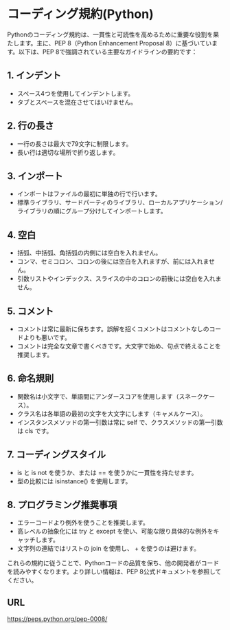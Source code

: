 # コーディング規約(Python)

Pythonのコーディング規約は、一貫性と可読性を高めるために重要な役割を果たします。主に、PEP 8（Python Enhancement Proposal 8）に基づいています。以下は、PEP 8で強調されている主要なガイドラインの要約です：

## 1. インデント

- スペース4つを使用してインデントします。
- タブとスペースを混在させてはいけません。

## 2. 行の長さ

- 一行の長さは最大で79文字に制限します。
- 長い行は適切な場所で折り返します。

## 3. インポート

- インポートはファイルの最初に単独の行で行います。
- 標準ライブラリ、サードパーティのライブラリ、ローカルアプリケーション/ライブラリの順にグループ分けしてインポートします。

## 4. 空白

- 括弧、中括弧、角括弧の内側には空白を入れません。
- コンマ、セミコロン、コロンの後には空白を入れますが、前には入れません。
- 引数リストやインデックス、スライスの中のコロンの前後には空白を入れません。

## 5. コメント

- コメントは常に最新に保ちます。誤解を招くコメントはコメントなしのコードよりも悪いです。
- コメントは完全な文章で書くべきです。大文字で始め、句点で終えることを推奨します。

## 6. 命名規則

- 関数名は小文字で、単語間にアンダースコアを使用します（スネークケース）。
- クラス名は各単語の最初の文字を大文字にします（キャメルケース）。
- インスタンスメソッドの第一引数は常に self で、クラスメソッドの第一引数は cls です。

## 7. コーディングスタイル

- is と is not を使うか、または == を使うかに一貫性を持たせます。
- 型の比較には isinstance() を使用します。

## 8. プログラミング推奨事項

- エラーコードより例外を使うことを推奨します。
- 高レベルの抽象化には try と except を使い、可能な限り具体的な例外をキャッチします。
- 文字列の連結ではリストの join を使用し、 + を使うのは避けます。

これらの規約に従うことで、Pythonコードの品質を保ち、他の開発者がコードを読みやすくなります。より詳しい情報は、PEP 8公式ドキュメントを参照してください。

## URL

https://peps.python.org/pep-0008/